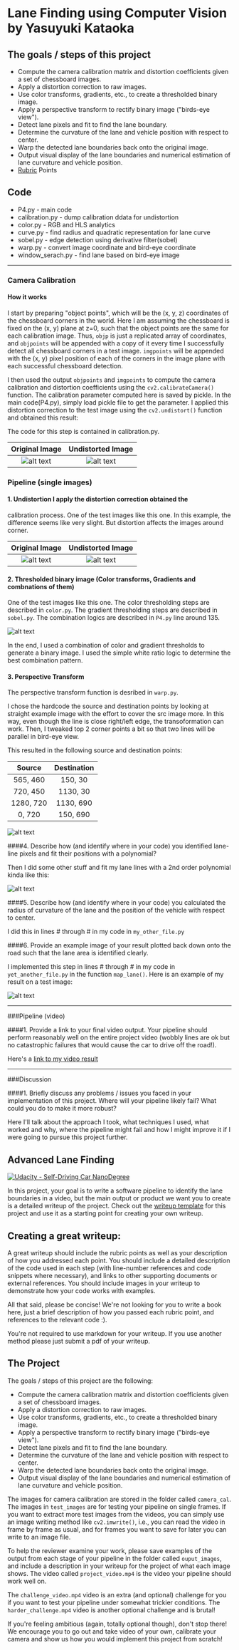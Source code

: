 # Lane Finding using Computer Vision by Yasuyuki Kataoka

## The goals / steps of this project

* Compute the camera calibration matrix and distortion coefficients given a set of chessboard images.
* Apply a distortion correction to raw images.
* Use color transforms, gradients, etc., to create a thresholded binary image.
* Apply a perspective transform to rectify binary image ("birds-eye view").
* Detect lane pixels and fit to find the lane boundary.
* Determine the curvature of the lane and vehicle position with respect to center.
* Warp the detected lane boundaries back onto the original image.
* Output visual display of the lane boundaries and numerical estimation of lane curvature and vehicle position.
* [Rubric](https://review.udacity.com/#!/rubrics/571/view) Points

[//]: # (Image References)

[image_org]: ./examples/straight_lines1.jpg "original"
[image_undist]: ./examples/straight_lines1_undistort.jpg "undistortion"
[example_calib_org]:  ./examples/calibration1.jpg "calibration"
[example_calib_undist]: ./examples/calibration1_undistort.jpg "calibration_undistort"
[image_binary]: ./examples/threshold_binary.png "Binary Example"
[image4]: ./examples/warped_straight_lines.jpg "Warp Example"
[image5]: ./examples/color_fit_lines.jpg "Fit Visual"
[image6]: ./examples/example_output.jpg "Output"
[video1]: ./project_video.mp4 "Video"

## Code
* P4.py - main code
* calibration.py - dump calibration ddata for undistortion
* color.py - RGB and HLS analytics
* curve.py - find radius and quadratic representation for lane curve
* sobel.py - edge detection using derivative filter(sobel)
* warp.py - convert image coordinate and bird-eye coordinate
* window_serach.py - find lane based on bird-eye image


---
### Camera Calibration

#### How it works

I start by preparing "object points", which will be the (x, y, z)
coordinates of the chessboard corners in the world. Here I am assuming
the chessboard is fixed on the (x, y) plane at z=0, such that the
object points are the same for each calibration image.  Thus, `objp`
is just a replicated array of coordinates, and `objpoints` will be
appended with a copy of it every time I successfully detect all
chessboard corners in a test image.  `imgpoints` will be appended with
the (x, y) pixel position of each of the corners in the image plane
with each successful chessboard detection.

I then used the output `objpoints` and `imgpoints` to compute the
camera calibration and distortion coefficients using the
`cv2.calibrateCamera()` function.  The calibration parameter computed
here is saved by pickle. In the main code(P4.py), simply load pickle
file to get the parameter. I applied this distortion correction to the
test image using the `cv2.undistort()` function and obtained this
result:

The code for this step is contained in calibration.py.

Original Image              |  Undistorted Image
:-------------------------:|:-------------------------:
![alt text][example_calib_org]  |  ![alt text][example_calib_undist]


### Pipeline (single images)

#### 1. Undistortion I apply the distortion correction obtained the
calibration process.  One of the test images like this one. In this
example, the difference seems like very slight. But distortion affects
the images around corner.

Original Image              |  Undistorted Image
:-------------------------:|:-------------------------:
![alt text][image_org]  |  ![alt text][image_undist]


#### 2. Thresholded binary image (Color transforms, Gradients and combnations of them)

One of the test images like this one.  The color thresholding steps
 are described in `color.py`.  The gradient thresholding steps are
 described in `sobel.py`.  The combination logics are described in
 `P4.py` line around 135.

![alt text][image_binary]

In the end, I used a combination of color and gradient thresholds to
generate a binary image. I used the simple white ratio logic to
determine the best combination pattern.

#### 3. Perspective Transform

The perspective transform function is desribed in `warp.py`.

I chose the hardcode the source and destination points by looking at
straight example image with the effort to cover the src image more. In
this way, even though the line is close right/left edge, the
transoformation can work. Then, I tweaked top 2 corner points a bit so
that two lines will be parallel in bird-eye view.

This resulted in the following source and destination points:

| Source        | Destination   | 
|:-------------:|:-------------:| 
| 565, 460      | 150, 30        | 
| 720, 450      | 1130, 30      |
| 1280, 720     | 1130, 690      |
| 0, 720        | 150, 690        |


![alt text][image4]

####4. Describe how (and identify where in your code) you identified lane-line pixels and fit their positions with a polynomial?

Then I did some other stuff and fit my lane lines with a 2nd order polynomial kinda like this:

![alt text][image5]

####5. Describe how (and identify where in your code) you calculated the radius of curvature of the lane and the position of the vehicle with respect to center.

I did this in lines # through # in my code in `my_other_file.py`

####6. Provide an example image of your result plotted back down onto the road such that the lane area is identified clearly.

I implemented this step in lines # through # in my code in `yet_another_file.py` in the function `map_lane()`.  Here is an example of my result on a test image:

![alt text][image6]

---

###Pipeline (video)

####1. Provide a link to your final video output.  Your pipeline should perform reasonably well on the entire project video (wobbly lines are ok but no catastrophic failures that would cause the car to drive off the road!).

Here's a [link to my video result](./project_video.mp4)

---

###Discussion

####1. Briefly discuss any problems / issues you faced in your implementation of this project.  Where will your pipeline likely fail?  What could you do to make it more robust?

Here I'll talk about the approach I took, what techniques I used, what worked and why, where the pipeline might fail and how I might improve it if I were going to pursue this project further.  





## Advanced Lane Finding
[![Udacity - Self-Driving Car NanoDegree](https://s3.amazonaws.com/udacity-sdc/github/shield-carnd.svg)](http://www.udacity.com/drive)


In this project, your goal is to write a software pipeline to identify the lane boundaries in a video, but the main output or product we want you to create is a detailed writeup of the project.  Check out the [writeup template](https://github.com/udacity/CarND-Advanced-Lane-Lines/blob/master/writeup_template.md) for this project and use it as a starting point for creating your own writeup.  

Creating a great writeup:
---
A great writeup should include the rubric points as well as your description of how you addressed each point.  You should include a detailed description of the code used in each step (with line-number references and code snippets where necessary), and links to other supporting documents or external references.  You should include images in your writeup to demonstrate how your code works with examples.  

All that said, please be concise!  We're not looking for you to write a book here, just a brief description of how you passed each rubric point, and references to the relevant code :). 

You're not required to use markdown for your writeup.  If you use another method please just submit a pdf of your writeup.

The Project
---

The goals / steps of this project are the following:

* Compute the camera calibration matrix and distortion coefficients given a set of chessboard images.
* Apply a distortion correction to raw images.
* Use color transforms, gradients, etc., to create a thresholded binary image.
* Apply a perspective transform to rectify binary image ("birds-eye view").
* Detect lane pixels and fit to find the lane boundary.
* Determine the curvature of the lane and vehicle position with respect to center.
* Warp the detected lane boundaries back onto the original image.
* Output visual display of the lane boundaries and numerical estimation of lane curvature and vehicle position.

The images for camera calibration are stored in the folder called `camera_cal`.  The images in `test_images` are for testing your pipeline on single frames.  If you want to extract more test images from the videos, you can simply use an image writing method like `cv2.imwrite()`, i.e., you can read the video in frame by frame as usual, and for frames you want to save for later you can write to an image file.  

To help the reviewer examine your work, please save examples of the output from each stage of your pipeline in the folder called `ouput_images`, and include a description in your writeup for the project of what each image shows.    The video called `project_video.mp4` is the video your pipeline should work well on.  

The `challenge_video.mp4` video is an extra (and optional) challenge for you if you want to test your pipeline under somewhat trickier conditions.  The `harder_challenge.mp4` video is another optional challenge and is brutal!

If you're feeling ambitious (again, totally optional though), don't stop there!  We encourage you to go out and take video of your own, calibrate your camera and show us how you would implement this project from scratch!
